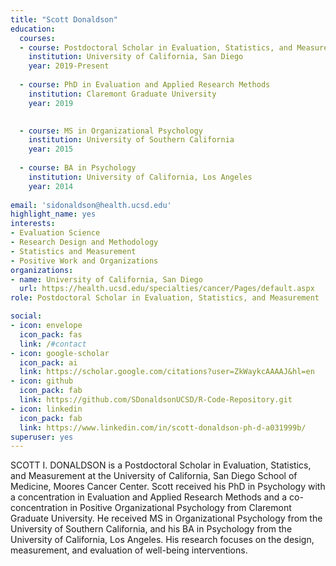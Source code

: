 ```yaml
---
title: "Scott Donaldson"
education:
  courses:
  - course: Postdoctoral Scholar in Evaluation, Statistics, and Measurement
    institution: University of California, San Diego
    year: 2019-Present
    
  - course: PhD in Evaluation and Applied Research Methods
    institution: Claremont Graduate University
    year: 2019

    
  - course: MS in Organizational Psychology
    institution: University of Southern California
    year: 2015
    
  - course: BA in Psychology
    institution: University of California, Los Angeles
    year: 2014
    
email: 'sidonaldson@health.ucsd.edu'
highlight_name: yes
interests:
- Evaluation Science
- Research Design and Methodology
- Statistics and Measurement
- Positive Work and Organizations
organizations:
- name: University of California, San Diego
  url: https://health.ucsd.edu/specialties/cancer/Pages/default.aspx
role: Postdoctoral Scholar in Evaluation, Statistics, and Measurement

social:
- icon: envelope
  icon_pack: fas
  link: /#contact
- icon: google-scholar
  icon_pack: ai
  link: https://scholar.google.com/citations?user=ZkWaykcAAAAJ&hl=en
- icon: github
  icon_pack: fab
  link: https://github.com/SDonaldsonUCSD/R-Code-Repository.git
- icon: linkedin
  icon_pack: fab
  link: https://www.linkedin.com/in/scott-donaldson-ph-d-a031999b/
superuser: yes
---
```


SCOTT I. DONALDSON is a Postdoctoral Scholar in Evaluation, Statistics, and Measurement at the University of California, San Diego School of Medicine, Moores Cancer Center. Scott received his PhD in Psychology with a concentration in Evaluation and Applied Research Methods and a co-concentration in Positive Organizational Psychology from Claremont Graduate University. He received MS in Organizational Psychology from the University of Southern California, and his BA in Psychology from the University of California, Los Angeles. His research focuses on the design, measurement, and evaluation of well-being interventions.



